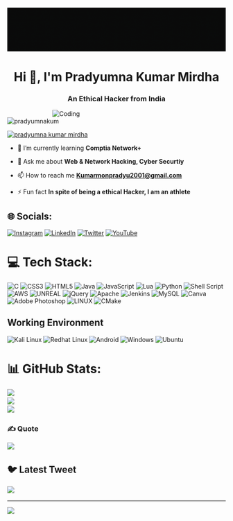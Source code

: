 ![MasterHead](https://github.com/PradyumnaKumarMirdha/PradyumnaKumarMirdha/blob/main/banner.gif)
<h1 align="center">Hi 👋, I'm Pradyumna Kumar Mirdha</h1>
<h3 align="center">An Ethical Hacker from India</h3>
<img align="right" alt="Coding" width="400" src="https://media0.giphy.com/media/v1.Y2lkPTc5MGI3NjExMjRlNGQxOGEwZTBjNjk1NTBmOGJhZGJlMDFkYWQ2NzIwMjc1OTE2YSZjdD1n/i1JHRZSXO9LZZDHqii/giphy.gif">

<p align="left"> <img src="https://komarev.com/ghpvc/?username=pradyumnakum&label=Profile%20views&color=0e75b6&style=flat" alt="pradyumnakum" /> </p>

<p align="left"> <a href="https://twitter.com/pradyumna kumar mirdha" target="blank"><img src="https://img.shields.io/twitter/follow/pradyumna kumar mirdha?logo=twitter&style=for-the-badge" alt="pradyumna kumar mirdha" /></a> </p>

- 🌱 I’m currently learning **Comptia Network+**

- 💬 Ask me about **Web & Network Hacking, Cyber Securtiy**

- 📫 How to reach me **Kumarmonpradyu2001@gmail.com**

- ⚡ Fun fact **In spite of being a ethical Hacker, I am an athlete**

## 🌐 Socials:
[![Instagram](https://img.shields.io/badge/Instagram-%23E4405F.svg?logo=Instagram&logoColor=white)](https://www.instagram.com/init_sparda_18/) [![LinkedIn](https://img.shields.io/badge/LinkedIn-%230077B5.svg?logo=linkedin&logoColor=white)](https://www.linkedin.com/in/pradyumna-kumar-mirdha-297234253/) [![Twitter](https://img.shields.io/badge/Twitter-%231DA1F2.svg?logo=Twitter&logoColor=white)]([https://twitter.com/https://www.twitter.com/PradyumnaMirdha](https://twitter.com/PradyumnaMirdha)) [![YouTube](https://img.shields.io/badge/YouTube-%23FF0000.svg?logo=YouTube&logoColor=white)](https://www.youtube.com/@init_sparda1638) 

# 💻 Tech Stack:
![C](https://img.shields.io/badge/c-%2300599C.svg?style=for-the-badge&logo=c&logoColor=white) ![CSS3](https://img.shields.io/badge/css3-%231572B6.svg?style=for-the-badge&logo=css3&logoColor=white) ![HTML5](https://img.shields.io/badge/html5-%23E34F26.svg?style=for-the-badge&logo=html5&logoColor=white) ![Java](https://img.shields.io/badge/java-%23ED8B00.svg?style=for-the-badge&logo=java&logoColor=white) ![JavaScript](https://img.shields.io/badge/javascript-%23323330.svg?style=for-the-badge&logo=javascript&logoColor=%23F7DF1E) ![Lua](https://img.shields.io/badge/lua-%232C2D72.svg?style=for-the-badge&logo=lua&logoColor=white) ![Python](https://img.shields.io/badge/python-3670A0?style=for-the-badge&logo=python&logoColor=ffdd54) ![Shell Script](https://img.shields.io/badge/shell_script-%23121011.svg?style=for-the-badge&logo=gnu-bash&logoColor=white) ![AWS](https://img.shields.io/badge/AWS-%23FF9900.svg?style=for-the-badge&logo=amazon-aws&logoColor=white) ![UNREAL](https://img.shields.io/badge/unreal-%2320232a.svg?style=for-the-badge&logo=unreal-engine&logoColor=white) ![jQuery](https://img.shields.io/badge/jquery-%230769AD.svg?style=for-the-badge&logo=jquery&logoColor=white) ![Apache](https://img.shields.io/badge/apache-%23D42029.svg?style=for-the-badge&logo=apache&logoColor=white) ![Jenkins](https://img.shields.io/badge/jenkins-%232C5263.svg?style=for-the-badge&logo=jenkins&logoColor=white) ![MySQL](https://img.shields.io/badge/mysql-%2300f.svg?style=for-the-badge&logo=mysql&logoColor=white) ![Canva](https://img.shields.io/badge/Canva-%2300C4CC.svg?style=for-the-badge&logo=Canva&logoColor=white) ![Adobe Photoshop](https://img.shields.io/badge/adobephotoshop-%2331A8FF.svg?style=for-the-badge&logo=adobephotoshop&logoColor=white) ![LINUX](https://img.shields.io/badge/Linux-FCC624?style=for-the-badge&logo=linux&logoColor=black) ![CMake](https://img.shields.io/badge/CMake-%23008FBA.svg?style=for-the-badge&logo=cmake&logoColor=white)

## Working Environment
![Kali Linux](https://img.shields.io/badge/Kali%20Linux-1793d1?style=flat-square&logo=kalilinux&logoColor=ffffff)
![Redhat Linux](https://img.shields.io/badge/Red%20Hat-000000?style=flat-square&logo=redhat&logoColor=FF0000)
![Android](https://img.shields.io/badge/-Android-3ddc84?style=flat-square&logo=android&logoColor=fff)
![Windows](https://img.shields.io/badge/Windows-00adef?style=flat-square&logo=windows&logoColor=ffffff)
![Ubuntu](https://img.shields.io/badge/Ubuntu-dd4814?style=flat-square&logo=ubuntu&logoColor=ffffff)


# 📊 GitHub Stats:
![](https://github-readme-stats.vercel.app/api?username=PradyumnakumarMirdha&theme=vision-friendly-dark&hide_border=false&include_all_commits=false&count_private=false)<br/>
![](https://github-readme-streak-stats.herokuapp.com/?user=PradyumnakumarMirdha&theme=vision-friendly-dark&hide_border=false)<br/>
![](https://github-readme-stats.vercel.app/api/top-langs/?username=PradyumnakumarMirdha&theme=vision-friendly-dark&hide_border=false&include_all_commits=false&count_private=false&layout=compact)

### ✍️ Quote
![](https://quotes-github-readme.vercel.app/api?type=horizontal&theme=radical)



## 🐦 Latest Tweet
[![](https://gtce.itsvg.in/api?username=https://www.twitter.com/PradyumnaMirdha)](https://github.com/VishwaGauravIn/github-twitter-card-embed)

---
[![](https://visitcount.itsvg.in/api?id=PradyumnaKumarMirdha&icon=0&color=0)](https://visitcount.itsvg.in)

